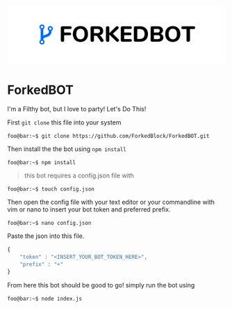 
![alt text](https://github.com/ForkedBlock/ForkedBOT/blob/master/img/forkebotlogo.png "ForkedBOT logo")

# ForkedBOT
I'm a Filthy bot, but I love to party! Let's Do This!

First `git clone` this file into your system

```console
foo@bar:~$ git clone https://github.com/ForkedBlock/ForkedBOT.git
```
Then install the the bot using `npm install`

```console
foo@bar:~$ npm install
```

> this bot requires a config.json file with

```console
foo@bar:~$ touch config.json
```
Then open the config file with your text editor or your commandline with vim or nano to insert your bot token and preferred prefix.

```console
foo@bar:~$ nano config.json
```
Paste the json into this file.

```javascript
{
    "token" : "<INSERT_YOUR_BOT_TOKEN_HERE>",
    "prefix" : "+"
}
```

From here this bot should be good to go! simply run the bot using

```console
foo@bar:~$ node index.js
```
